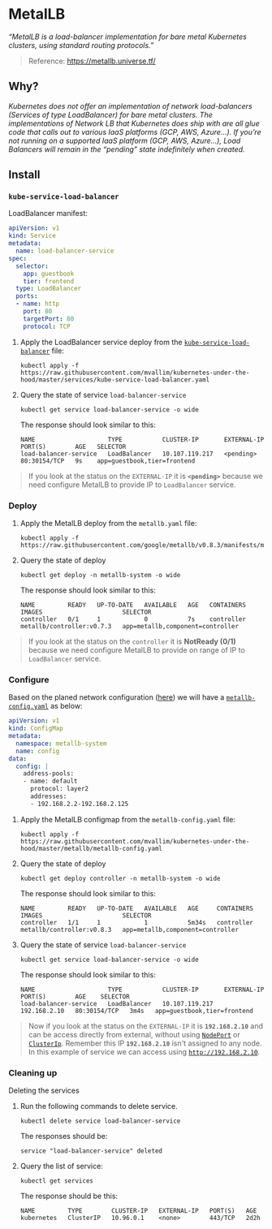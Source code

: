 # MetalLB

*“MetalLB is a load-balancer implementation for bare metal Kubernetes clusters, using standard routing protocols.”*
> Reference: https://metallb.universe.tf/

## Why?

*Kubernetes does not offer an implementation of network load-balancers (Services of type LoadBalancer) for bare metal clusters. The implementations of Network LB that Kubernetes does ship with are all glue code that calls out to various IaaS platforms (GCP, AWS, Azure…). If you’re not running on a supported IaaS platform (GCP, AWS, Azure…), Load Balancers will remain in the “pending” state indefinitely when created.*

## Install

### `kube-service-load-balancer`

LoadBalancer manifest:

```yaml
apiVersion: v1
kind: Service
metadata:  
  name: load-balancer-service
spec:
  selector:    
    app: guestbook
    tier: frontend
  type: LoadBalancer
  ports:  
  - name: http
    port: 80
    targetPort: 80
    protocol: TCP
```

1. Apply the LoadBalancer service deploy from the [`kube-service-load-balancer`](../services/kube-service-load-balancer.yaml) file:

   ```shell
   kubectl apply -f https://raw.githubusercontent.com/mvallim/kubernetes-under-the-hood/master/services/kube-service-load-balancer.yaml
   ```

2. Query the state of service `load-balancer-service`

   ```shell
   kubectl get service load-balancer-service -o wide
   ```

   The response should look similar to this:

   ```text
   NAME                    TYPE           CLUSTER-IP       EXTERNAL-IP   PORT(S)        AGE   SELECTOR
   load-balancer-service   LoadBalancer   10.107.119.217   <pending>     80:30154/TCP   9s    app=guestbook,tier=frontend
   ```

> If you look at the status on the `EXTERNAL-IP` it is **`<pending>`** because we need configure MetalLB to provide IP to `LoadBalancer` service.

### Deploy

1. Apply the MetalLB deploy from the `metallb.yaml` file:

   ```shell
   kubectl apply -f https://raw.githubusercontent.com/google/metallb/v0.8.3/manifests/metallb.yaml
   ```

2. Query the state of deploy

   ```shell
   kubectl get deploy -n metallb-system -o wide
   ```

   The response should look similar to this:

   ```text
   NAME         READY   UP-TO-DATE   AVAILABLE   AGE   CONTAINERS   IMAGES                      SELECTOR
   controller   0/1     1            0           7s    controller   metallb/controller:v0.7.3   app=metallb,component=controller
   ```

> If you look at the status on the `controller` it is **NotReady (0/1)** because we need configure MetalLB to provide on range of IP to `LoadBalancer` service.

### Configure

Based on the planed network configuration ([here](/documentation/network-segmentation.md#loadbalancer)) we will have a [`metallb-config.yaml`](../metallb/metallb-config.yaml) as below:

```yaml
apiVersion: v1
kind: ConfigMap
metadata:
  namespace: metallb-system
  name: config
data:
  config: |
    address-pools:
    - name: default
      protocol: layer2
      addresses:
      - 192.168.2.2-192.168.2.125
```

1. Apply the MetalLB configmap from the `metallb-config.yaml` file:

   ```shell
   kubectl apply -f https://raw.githubusercontent.com/mvallim/kubernetes-under-the-hood/master/metallb/metallb-config.yaml
   ```

2. Query the state of deploy

   ```shell
   kubectl get deploy controller -n metallb-system -o wide
   ```

   The response should look similar to this:

   ```text
   NAME         READY   UP-TO-DATE   AVAILABLE   AGE     CONTAINERS   IMAGES                      SELECTOR
   controller   1/1     1            1           5m34s   controller   metallb/controller:v0.8.3   app=metallb,component=controller
   ```

3. Query the state of service `load-balancer-service`

   ```shell
   kubectl get service load-balancer-service -o wide
   ```

   The response should look similar to this:

   ```text
   NAME                    TYPE           CLUSTER-IP       EXTERNAL-IP    PORT(S)        AGE    SELECTOR
   load-balancer-service   LoadBalancer   10.107.119.217   192.168.2.10   80:30154/TCP   3m4s   app=guestbook,tier=frontend
   ```

> Now if you look at the status on the `EXTERNAL-IP` it is **`192.168.2.10`** and can be access directly from external, without using [`NodePort`](/documentation/kube.md#service) or [`ClusterIp`](/documentation/kube.md#service). Remember this IP **`192.168.2.10`** isn't assigned to any node. In this example of service we can access using [`http://192.168.2.10`](http://192.168.2.10).

### Cleaning up

Deleting the services

1. Run the following commands to delete service.

   ```shell
   kubectl delete service load-balancer-service
   ```

   The responses should be:

   ```text
   service "load-balancer-service" deleted
   ```

2. Query the list of service:

   ```shell
   kubectl get services
   ```

   The response should be this:

   ```text
   NAME         TYPE        CLUSTER-IP   EXTERNAL-IP   PORT(S)   AGE
   kubernetes   ClusterIP   10.96.0.1    <none>        443/TCP   2d2h
   ```
